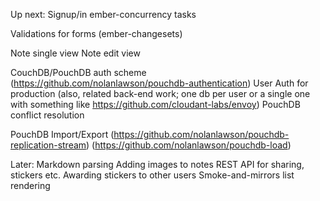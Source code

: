 Up next:
Signup/in ember-concurrency tasks

Validations for forms (ember-changesets)

Note single view
Note edit view

CouchDB/PouchDB auth scheme
  (https://github.com/nolanlawson/pouchdb-authentication)
User Auth for production
  (also, related back-end work; one db per user or a single one with something like https://github.com/cloudant-labs/envoy)
PouchDB conflict resolution

PouchDB Import/Export (https://github.com/nolanlawson/pouchdb-replication-stream)
(https://github.com/nolanlawson/pouchdb-load)

Later:
Markdown parsing
Adding images to notes
REST API for sharing, stickers etc.
Awarding stickers to other users
Smoke-and-mirrors list rendering
